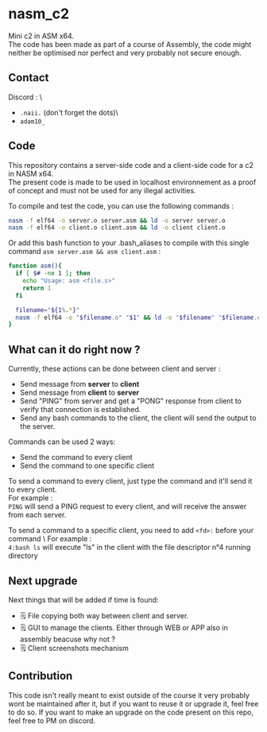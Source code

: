 # nasm_c2
Mini c2 in ASM x64. \
The code has been made as part of a course of Assembly, the code might neither be optimised nor perfect and very probably not secure enough.

## Contact 

Discord : \
- ``.naii.`` (don't forget the dots)\
- ``adam10_``

## Code
This repository contains a server-side code and a client-side code for a c2 in NASM x64. \
The present code is made to be used in localhost environnement as a proof of concept and must not be used for any illegal activities.

To compile and test the code, you can use the following commands :
```bash
nasm -f elf64 -o server.o server.asm && ld -o server server.o
nasm -f elf64 -o client.o client.asm && ld -o client client.o 
```
Or add this bash function to your .bash_aliases to compile with this single command ``asm server.asm && asm client.asm`` :
```bash
function asm(){
  if [ $# -ne 1 ]; then
    echo "Usage: asm <file.s>"
    return 1
  fi

  filename="${1%.*}"
  nasm -f elf64 -o "$filename.o" "$1" && ld -o "$filename" "$filename.o"
}
```
## What can it do right now ?
Currently, these actions can be done between client and server : 

  - Send message from **server** to **client**
  - Send message from **client** to **server**
  - Send "PING" from server and get a "PONG" response from client to verify that connection is established.
  - Send any bash commands to the client, the client will send the output to the server.

Commands can be used 2 ways:

 - Send the command to every client
 - Send the command to one specific client

To send a command to every client, just type the command and it'll send it to every client. \
For example : \
``PING`` will send a PING request to every client, and will receive the answer from each server.

To send a command to a specific client, you need to add ``<fd>:`` before your command \ 
For example : \
``4:bash ls`` will execute "ls" in the client with the file descriptor n°4 running directory


## Next upgrade
Next things that will be added if time is found:
 - 🗒️ File copying both way between client and server.
 - 🗒️ GUI to manage the clients. Either through WEB or APP also in assembly beacuse why not ?
 - 🗒️ Client screenshots mechanism

## Contribution
This code isn't really meant to exist outside of the course it very probably wont be maintained after it, but if you want to reuse it or upgrade it, feel free to do so.
If you want to make an upgrade on the code present on this repo, feel free to PM on discord.
